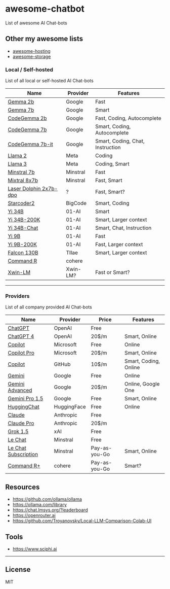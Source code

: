 # awesome-chatbot

List of awesome AI Chat-bots

## Other my awesome lists

- [awesome-hosting](https://github.com/dalisoft/awesome-hosting)
- [awesome-storage](https://github.com/dalisoft/awesome-storage)

### Local / Self-hosted

List of all local or self-hosted AI Chat-bots

| Name                                                                                               | Provider | Features                         |
| -------------------------------------------------------------------------------------------------- | -------- | -------------------------------- |
| [Gemma 2b](https://huggingface.co/google/gemma-2b)                                                 | Google   | Fast                             |
| [Gemma 7b](https://huggingface.co/google/gemma-7b)                                                 | Google   | Smart                            |
| [CodeGemma 2b](https://huggingface.co/google/codegemma-2b)                                         | Google   | Fast, Coding, Autocomplete       |
| [CodeGemma 7b](https://huggingface.co/google/codegemma-7b)                                         | Google   | Smart, Coding, Autocomplete      |
| [CodeGemma 7b-it](https://huggingface.co/google/codegemma-7b-it)                                   | Google   | Smart, Coding, Chat, Instruction |
| [Llama 2](https://llama.meta.com/llama2)                                                           | Meta     | Coding                           |
| [Llama 3](https://llama.meta.com/llama3)                                                    | Meta     | Coding, Smart                    |
| [Minstral 7b](https://docs.mistral.ai/models)                                                      | Minstral | Fast                             |
| [Mixtral 8x7b](https://docs.mistral.ai/models)                                                     | Minstral | Fast, Smart                      |
| [Laser Dolphin 2x7b-dpo](https://huggingface.co/macadeliccc/laser-dolphin-mixtral-2x7b-dpo) | ?        | Fast, Smart?                     |
| [Starcoder2](https://github.com/bigcode-project/starcoder2)                                        | BigCode  | Smart, Coding                    |
| [Yi 34B](https://huggingface.co/01-ai/Yi-34B)                                                      | 01-AI    | Smart                            |
| [Yi 34B-200K](https://huggingface.co/01-ai/Yi-34B-200K)                                            | 01-AI    | Smart, Larger context            |
| [Yi 34B-Chat](https://huggingface.co/01-ai/Yi-34B-Chat)                                            | 01-AI    | Smart, Chat, Instruction         |
| [Yi 9B](https://huggingface.co/01-ai/Yi-9B)                                                        | 01-AI    | Fast                             |
| [Yi 9B-200K](https://huggingface.co/01-ai/Yi-9B-200K)                                              | 01-AI    | Fast, Larger context             |
| [Falcon 130B](https://huggingface.co/tiiuae/falcon-180B)                                    | TIIae    | Smart, Larger context            |
| [Command R](https://huggingface.co/CohereForAI/c4ai-command-r-v01-4bit) | cohere   |                                  |
| [Xwin-LM](https://github.com/Xwin-LM/Xwin-LM)                           | Xwin-LM? | Fast or Smart?                   |

---

### Providers

List of all company provided AI Chat-bots

| Name                                                                | Provider    | Price         | Features              |
| ------------------------------------------------------------------- | ----------- | ------------- | --------------------- |
| [ChatGPT](https://openai.com/chatgpt/pricing)                       | OpenAI      | Free          |                       |
| [ChatGPT 4](https://openai.com/chatgpt/pricing)                     | OpenAI      | 20$/m         | Smart, Online         |
| [Copilot](https://www.microsoft.com/en-us/microsoft-copilot)        | Microsoft   | Free          | Online                |
| [Copilot Pro](https://www.microsoft.com/en-us/microsoft-copilot)    | Microsoft   | 20$/m         | Smart, Online         |
| [Copilot](https://github.com/features/copilot/plans)                | GitHub      | 10$/m         | Smart, Coding, Online |
| [Gemini](https://gemini.google.com)                                 | Google      | Free          | Online                |
| [Gemini Advanced](https://gemini.google.com)                        | Google      | 20$/m         | Online, Google One    |
| [Gemini Pro 1.5](https://aistudio.google.com/app/waitlist/97445851) | Google      | Free          | Smart, Online         |
| [HuggingChat](https://huggingface.co/chat)                          | HuggingFace | Free          | Online                |
| [Claude](https://claude.ai)                                         | Anthropic   | Free          |                       |
| [Claude Pro](https://claude.ai)                                     | Anthropic   | 20$/m         |                       |
| [Grok 1.5](https://x.ai)                                            | xAI         | Free          |                       |
| [Le Chat](https://chat.mistral.ai/chat)                             | Minstral    | Free          |                       |
| [Le Chat Subscription](https://mistral.ai)                          | Minstral    | Pay-as-you-Go | Smart, Online         |
| [Command R+](https://cohere.com/command)                            | cohere      | Pay-as-you-Go | Smart?                |

## Resources

- <https://github.com/ollama/ollama>
- <https://ollama.com/library>
- <https://chat.lmsys.org/?leaderboard>
- <https://openrouter.ai>
- <https://github.com/Troyanovsky/Local-LLM-Comparison-Colab-UI>

## Tools

- <https://www.sciphi.ai>

---

## License

MIT

